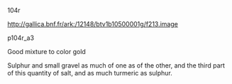 104r

http://gallica.bnf.fr/ark:/12148/btv1b10500001g/f213.image

p104r_a3

Good mixture to color gold

Sulphur and small gravel as much of one as of the other, and the third part of this quantity of salt, and as much turmeric as sulphur.
